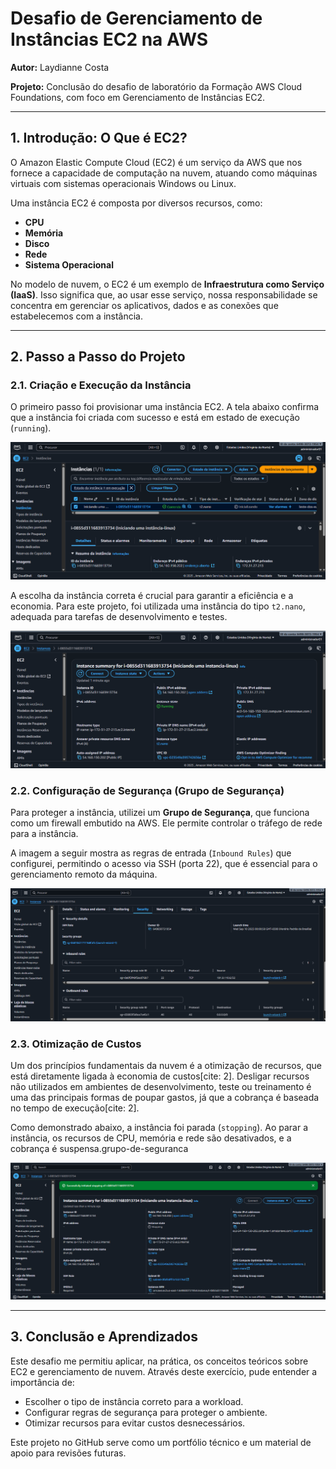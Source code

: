 # Desafio de Gerenciamento de Instâncias EC2 na AWS

**Autor:** Laydianne Costa

**Projeto:** Conclusão do desafio de laboratório da Formação AWS Cloud Foundations, com foco em Gerenciamento de Instâncias EC2.

---

## 1. Introdução: O Que é EC2?

O Amazon Elastic Compute Cloud (EC2) é um serviço da AWS que nos fornece a capacidade de computação na nuvem, atuando como máquinas virtuais com sistemas operacionais Windows ou Linux.

Uma instância EC2 é composta por diversos recursos, como:

- **CPU**
- **Memória**
- **Disco**
- **Rede**
- **Sistema Operacional**

No modelo de nuvem, o EC2 é um exemplo de **Infraestrutura como Serviço (IaaS)**. Isso significa que, ao usar esse serviço, nossa responsabilidade se concentra em gerenciar os aplicativos, dados e as conexões que estabelecemos com a instância.

---

## 2. Passo a Passo do Projeto

### 2.1. Criação e Execução da Instância

O primeiro passo foi provisionar uma instância EC2. A tela abaixo confirma que a instância foi criada com sucesso e está em estado de execução (`running`).

![Visão Geral da Instância EC2](imagens/instanciacriada.png)

A escolha da instância correta é crucial para garantir a eficiência e a economia. Para este projeto, foi utilizada uma instância do tipo `t2.nano`, adequada para tarefas de desenvolvimento e testes.

![Detalhes da Instância EC2](imagens/instanciadetalhes.png)

### 2.2. Configuração de Segurança (Grupo de Segurança)

Para proteger a instância, utilizei um **Grupo de Segurança**, que funciona como um firewall embutido na AWS. Ele permite controlar o tráfego de rede para a instância.

A imagem a seguir mostra as regras de entrada (`Inbound Rules`) que configurei, permitindo o acesso via SSH (porta 22), que é essencial para o gerenciamento remoto da máquina.

![Regras de Entrada do Grupo de Segurança](imagens/instancia-seguranca.png)

### 2.3. Otimização de Custos

Um dos princípios fundamentais da nuvem é a otimização de recursos, que está diretamente ligada à economia de custos[cite: 2]. Desligar recursos não utilizados em ambientes de desenvolvimento, teste ou treinamento é uma das principais formas de poupar gastos, já que a cobrança é baseada no tempo de execução[cite: 2].

Como demonstrado abaixo, a instância foi parada (`stopping`). Ao parar a instância, os recursos de CPU, memória e rede são desativados, e a cobrança é suspensa.grupo-de-seguranca

![Instância EC2 parada](imagens/instancia-parada.png)

---

## 3. Conclusão e Aprendizados

Este desafio me permitiu aplicar, na prática, os conceitos teóricos sobre EC2 e gerenciamento de nuvem. Através deste exercício, pude entender a importância de:

- Escolher o tipo de instância correto para a workload.
- Configurar regras de segurança para proteger o ambiente.
- Otimizar recursos para evitar custos desnecessários.

Este projeto no GitHub serve como um portfólio técnico e um material de apoio para revisões futuras.
